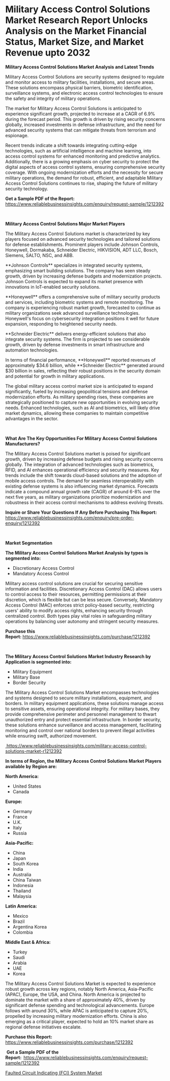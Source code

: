 <p><h1>Military Access Control Solutions Market Research Report Unlocks Analysis on the Market Financial Status, Market Size, and Market Revenue upto 2032</h1></p><p><strong>Military Access Control Solutions Market Analysis and Latest Trends</strong></p>
<p><p>Military Access Control Solutions are security systems designed to regulate and monitor access to military facilities, installations, and secure areas. These solutions encompass physical barriers, biometric identification, surveillance systems, and electronic access control technologies to ensure the safety and integrity of military operations. </p><p>The market for Military Access Control Solutions is anticipated to experience significant growth, projected to increase at a CAGR of 6.9% during the forecast period. This growth is driven by rising security concerns globally, increased investments in defense infrastructure, and the need for advanced security systems that can mitigate threats from terrorism and espionage. </p><p>Recent trends indicate a shift towards integrating cutting-edge technologies, such as artificial intelligence and machine learning, into access control systems for enhanced monitoring and predictive analytics. Additionally, there is a growing emphasis on cyber security to protect the digital aspects of access control systems, ensuring comprehensive security coverage. With ongoing modernization efforts and the necessity for secure military operations, the demand for robust, efficient, and adaptable Military Access Control Solutions continues to rise, shaping the future of military security technology.</p></p>
<p><strong>Get a Sample PDF of the Report:&nbsp;</strong> <a href="https://www.reliablebusinessinsights.com/enquiry/request-sample/1212392?utm_campaign=3356&utm_medium=2&utm_source=Github&utm_content=ia&utm_term=24032025&utm_id=military-access-control-solutions">https://www.reliablebusinessinsights.com/enquiry/request-sample/1212392</a></p>
<p>&nbsp;</p>
<p><strong>Military Access Control Solutions Major Market Players</strong></p>
<p><p>The Military Access Control Solutions market is characterized by key players focused on advanced security technologies and tailored solutions for defense establishments. Prominent players include Johnson Controls, Honeywell, Dormakaba, Schneider Electric, HIKVISION, ADT LLC, Bosch, Siemens, SALTO, NSC, and ABB.</p><p>**Johnson Controls** specializes in integrated security systems, emphasizing smart building solutions. The company has seen steady growth, driven by increasing defense budgets and modernization projects. Johnson Controls is expected to expand its market presence with innovations in IoT-enabled security solutions.</p><p>**Honeywell** offers a comprehensive suite of military security products and services, including biometric systems and remote monitoring. The company is experiencing robust market growth, forecasted to continue as military organizations seek advanced surveillance technologies. Honeywell's focus on cybersecurity integration positions it well for future expansion, responding to heightened security needs.</p><p>**Schneider Electric** delivers energy-efficient solutions that also integrate security systems. The firm is projected to see considerable growth, driven by defense investments in smart infrastructure and automation technologies.</p><p>In terms of financial performance, **Honeywell** reported revenues of approximately $34.6 billion, while **Schneider Electric** generated around $30 billion in sales, reflecting their robust positions in the security domain and potential for growth in military applications. </p><p>The global military access control market size is anticipated to expand significantly, fueled by increasing geopolitical tensions and defense modernization efforts. As military spending rises, these companies are strategically positioned to capture new opportunities in evolving security needs. Enhanced technologies, such as AI and biometrics, will likely drive market dynamics, allowing these companies to maintain competitive advantages in the sector.</p></p>
<p>&nbsp;</p>
<p><strong>What Are The Key Opportunities For Military Access Control Solutions Manufacturers?</strong></p>
<p><p>The Military Access Control Solutions market is poised for significant growth, driven by increasing defense budgets and rising security concerns globally. The integration of advanced technologies such as biometrics, RFID, and AI enhances operational efficiency and security measures. Key trends include the shift towards cloud-based solutions and the adoption of mobile access controls. The demand for seamless interoperability with existing defense systems is also influencing market dynamics. Forecasts indicate a compound annual growth rate (CAGR) of around 6-8% over the next five years, as military organizations prioritize modernization and robustness in their access control mechanisms to address evolving threats.</p></p>
<p><strong>Inquire or Share Your Questions If Any Before Purchasing This Report:</strong> <a href="https://www.reliablebusinessinsights.com/enquiry/pre-order-enquiry/1212392?utm_campaign=3356&utm_medium=2&utm_source=Github&utm_content=ia&utm_term=24032025&utm_id=military-access-control-solutions">https://www.reliablebusinessinsights.com/enquiry/pre-order-enquiry/1212392</a></p>
<p>&nbsp;</p>
<p><strong>Market Segmentation</strong></p>
<p><strong>The Military Access Control Solutions Market Analysis by types is segmented into:</strong></p>
<p><ul><li>Discretionary Access Control</li><li>Mandatory Access Control</li></ul></p>
<p><p>Military access control solutions are crucial for securing sensitive information and facilities. Discretionary Access Control (DAC) allows users to control access to their resources, permitting permissions at their discretion, which is flexible but can be less secure. Conversely, Mandatory Access Control (MAC) enforces strict policy-based security, restricting users' ability to modify access rights, enhancing security through centralized control. Both types play vital roles in safeguarding military operations by balancing user autonomy and stringent security measures.</p></p>
<p><strong>Purchase this Report:&nbsp;</strong><a href="https://www.reliablebusinessinsights.com/purchase/1212392?utm_campaign=3356&utm_medium=2&utm_source=Github&utm_content=ia&utm_term=24032025&utm_id=military-access-control-solutions">https://www.reliablebusinessinsights.com/purchase/1212392</a></p>
<p>&nbsp;</p>
<p><strong>The Military Access Control Solutions Market Industry Research by Application is segmented into:</strong></p>
<p><ul><li>Military Equipment</li><li>Military Base</li><li>Border Security</li></ul></p>
<p><p>The Military Access Control Solutions Market encompasses technologies and systems designed to secure military installations, equipment, and borders. In military equipment applications, these solutions manage access to sensitive assets, ensuring operational integrity. For military bases, they provide comprehensive perimeter and personnel management to thwart unauthorized entry and protect essential infrastructure. In border security, these solutions enhance surveillance and access management, facilitating monitoring and control over national borders to prevent illegal activities while ensuring swift, authorized movement.</p></p>
<p><a href="https://www.reliablebusinessinsights.com/military-access-control-solutions-market-r1212392?utm_campaign=3356&utm_medium=2&utm_source=Github&utm_content=ia&utm_term=24032025&utm_id=military-access-control-solutions">&nbsp;https://www.reliablebusinessinsights.com/military-access-control-solutions-market-r1212392</a></p>
<p><strong>In terms of Region, the Military Access Control Solutions Market Players available by Region are:</strong></p>
<p>
    <p> <strong> North America: </strong>
        <ul>
            <li>United States</li>
            <li>Canada</li>
        </ul>
        </p> 
    <p> <strong> Europe: </strong>
        <ul>
            <li>Germany</li>
            <li>France</li>
            <li>U.K.</li>
            <li>Italy</li>
            <li>Russia</li>
        </ul>
        </p> 
    <p> <strong> Asia-Pacific: </strong>
        <ul>
            <li>China</li>
            <li>Japan</li>
            <li>South Korea</li>
            <li>India</li>
            <li>Australia</li>
            <li>China Taiwan</li>
            <li>Indonesia</li>
            <li>Thailand</li>
            <li>Malaysia</li>
        </ul>
        </p> 
    <p> <strong> Latin America: </strong>
        <ul>
            <li>Mexico</li>
            <li>Brazil</li>
            <li>Argentina Korea</li>
            <li>Colombia</li>
        </ul>
        </p> 
    <p> <strong> Middle East & Africa: </strong>
        <ul>
            <li>Turkey</li>
            <li>Saudi</li>
            <li>Arabia</li>
            <li>UAE</li>
            <li>Korea</li>
        </ul>
    </p>
    </p>
<p><p>The Military Access Control Solutions Market is expected to experience robust growth across key regions, notably North America, Asia-Pacific (APAC), Europe, the USA, and China. North America is projected to dominate the market with a share of approximately 40%, driven by significant defense spending and technological advancements. Europe follows with around 30%, while APAC is anticipated to capture 20%, propelled by increasing military modernization efforts. China is also emerging as a critical player, expected to hold an 10% market share as regional defense initiatives escalate.</p></p>
<p><strong>Purchase this Report: </strong><a href="https://www.reliablebusinessinsights.com/purchase/1212392?utm_campaign=3356&utm_medium=2&utm_source=Github&utm_content=ia&utm_term=24032025&utm_id=military-access-control-solutions">https://www.reliablebusinessinsights.com/purchase/1212392</a></p>
<p>&nbsp;<strong>Get a Sample PDF of the Report:&nbsp;&nbsp;</strong><a href="https://www.reliablebusinessinsights.com/enquiry/request-sample/1212392?utm_campaign=3356&utm_medium=2&utm_source=Github&utm_content=ia&utm_term=24032025&utm_id=military-access-control-solutions">https://www.reliablebusinessinsights.com/enquiry/request-sample/1212392</a></p>
<p><strong></strong></p>
<p><p><a href="https://github.com/rakowpleetj1/Market-Research-Report-List-1/blob/main/faulted-circuit-indicating-fci-system-market.md?utm_campaign=3356&utm_medium=2&utm_source=Github&utm_content=ia&utm_term=24032025&utm_id=military-access-control-solutions">Faulted Circuit Indicating (FCI) System Market</a></p></p>